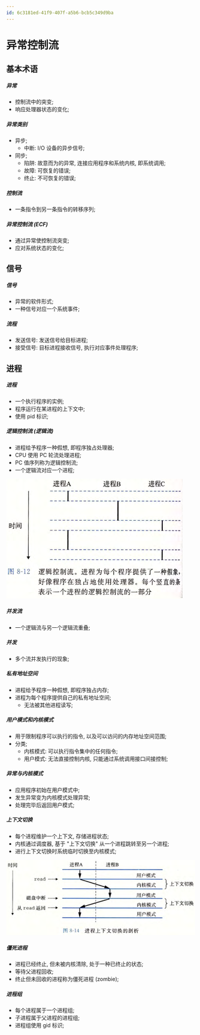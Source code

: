 ```yaml
---
id: 6c3181ed-41f9-407f-a5b6-bcb5c349d9ba
---
```


# 异常控制流

## 基本术语

##### 异常

- 控制流中的突变;
- 响应处理器状态的变化;

##### 异常类别

- 异步;
  - 中断: I/O 设备的异步信号;
- 同步;
  - 陷阱: 故意而为的异常, 连接应用程序和系统内核, 即系统调用;
  - 故障: 可恢复的错误;
  - 终止: 不可恢复的错误;

##### 控制流

- 一条指令到另一条指令的转移序列;

##### 异常控制流 (ECF)

- 通过异常使控制流突变;
- 应对系统状态的变化;

## 信号

##### 信号

- 异常的软件形式;
- 一种信号对应一个系统事件;

##### 流程

- 发送信号: 发送信号给目标进程;
- 接受信号: 目标进程接收信号, 执行对应事件处理程序;

## 进程

##### 进程

- 一个执行程序的实例;
- 程序运行在某进程的上下文中;
- 使用 pid 标识;

##### 逻辑控制流 (逻辑流)

- 进程给予程序一种假想, 即程序独占处理器;
- CPU 使用 PC 轮流处理进程;
- PC 值序列称为逻辑控制流;
- 一个逻辑流对应一个进程;

![逻辑控制流](./images/2023-10-30-19-13-36.png)

##### 并发流

- 一个逻辑流与另一个逻辑流重叠;

##### 并发

- 多个流并发执行的现象;

##### 私有地址空间

- 进程给予程序一种假想, 即程序独占内存;
- 进程为每个程序提供自己的私有地址空间;
  - 无法被其他进程读写;

##### 用户模式和内核模式

- 用于限制程序可以执行的指令, 以及可以访问的内存地址空间范围;
- 分类;
  - 内核模式: 可以执行指令集中的任何指令;
  - 用户模式: 无法直接控制内核, 只能通过系统调用接口间接控制;

##### 异常与内核模式

- 应用程序初始在用户模式中;
- 发生异常变为内核模式处理异常;
- 处理完毕后返回用户模式;

##### 上下文切换

- 每个进程维护一个上下文, 存储进程状态;
- 内核通过调度器, 基于 "上下文切换" 从一个进程跳转至另一个进程;
- 进行上下文切换时系统临时切换至内核模式;

![上下文切换](./images/2023-10-30-19-20-45.png)

##### 僵死进程

- 进程已经终止, 但未被内核清除, 处于一种已终止的状态;
- 等待父进程回收;
- 终止但未回收的进程称为僵死进程 (zombie);

##### 进程组

- 每个进程属于一个进程组;
- 子进程属于父进程的进程组;
- 进程组使用 gid 标识;
